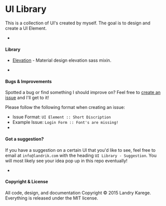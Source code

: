 # UI Library

This is a collection of UI's created by myself. The goal is to design and create a UI Element.

-

#### Library
* [Elevation](https://github.com/andyhqtran/UI-Library/tree/master/Elevation) - Material design elevation sass mixin.

-

#### Bugs & Improvements
Spotted a bug or find something I should improve on? Feel free to [create an issue](https://github.com/andyhqtran/UI-Library/issues) and I'll get to it!

Please follow the following format when creating an issue:
- Issue Format: `UI Element :: Short Discription`
- Example Issue: `Login Form :: Font's are missing!`
-

#### Got a suggestion?
If you have a suggestion on a certain UI that you'd like to see, feel free to email at `info@landrik.com` with the heading `UI Library - Suggestion`. You will most likely see your idea pop up in this repo eventually!

-

#### Copyright & License
All code, design, and documentation Copyright &copy; 2015 Landry Karege. Everything is released under the MIT license.